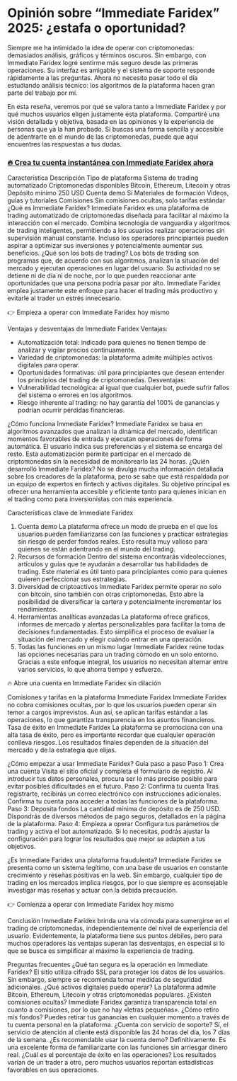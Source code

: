 # Opinión sobre “Immediate Faridex” 2025: ¿estafa o oportunidad?

Siempre me ha intimidado la idea de operar con criptomonedas: demasiados análisis, gráficos y términos oscuros. Sin embargo, con Immediate Faridex logré sentirme más seguro desde las primeras operaciones. Su interfaz es amigable y el sistema de soporte responde rápidamente a las preguntas. Ahora no necesito pasar todo el día estudiando análisis técnico: los algoritmos de la plataforma hacen gran parte del trabajo por mí.

En esta reseña, veremos por qué se valora tanto a Immediate Faridex y por qué muchos usuarios eligen justamente esta plataforma. Compartiré una visión detallada y objetiva, basada en las opiniones y la experiencia de personas que ya la han probado. Si buscas una forma sencilla y accesible de adentrarte en el mundo de las criptomonedas, puede que aquí encuentres las respuestas a tus dudas.

### [🔥 Crea tu cuenta instantánea con Immediate Faridex ahora](https://immediate-faridex.com)

Característica	Descripción
Tipo de plataforma	Sistema de trading automatizado
Criptomonedas disponibles	Bitcoin, Ethereum, Litecoin y otras
Depósito mínimo	250 USD
Cuenta demo	Sí
Materiales de formación	Videos, guías y tutoriales
Comisiones	Sin comisiones ocultas, solo tarifas estándar
¿Qué es Immediate Faridex? Immediate Faridex es una plataforma de trading automatizado de criptomonedas diseñada para facilitar al máximo la interacción con el mercado. Combina tecnología de vanguardia y algoritmos de trading inteligentes, permitiendo a los usuarios realizar operaciones sin supervisión manual constante. Incluso los operadores principiantes pueden aspirar a optimizar sus inversiones y potencialmente aumentar sus beneficios.
¿Qué son los bots de trading? Los bots de trading son programas que, de acuerdo con sus algoritmos, analizan la situación del mercado y ejecutan operaciones en lugar del usuario. Su actividad no se detiene ni de día ni de noche, por lo que pueden reaccionar ante oportunidades que una persona podría pasar por alto. Immediate Faridex emplea justamente este enfoque para hacer el trading más productivo y evitarle al trader un estrés innecesario.

👉 Empieza a operar con Immediate Faridex hoy mismo

Ventajas y desventajas de Immediate Faridex
Ventajas:
* Automatización total: indicado para quienes no tienen tiempo de analizar y vigilar precios continuamente.
* Variedad de criptomonedas: la plataforma admite múltiples activos digitales para operar.
* Oportunidades formativas: útil para principiantes que desean entender los principios del trading de criptomonedas.
Desventajas:
* Vulnerabilidad tecnológica: al igual que cualquier bot, puede sufrir fallos del sistema o errores en los algoritmos.
* Riesgo inherente al trading: no hay garantía del 100% de ganancias y podrían ocurrir pérdidas financieras.

¿Cómo funciona Immediate Faridex? Immediate Faridex se basa en algoritmos avanzados que analizan la dinámica del mercado, identifican momentos favorables de entrada y ejecutan operaciones de forma automática. El usuario indica sus preferencias y el sistema se encarga del resto. Esta automatización permite participar en el mercado de criptomonedas sin la necesidad de monitorearlo las 24 horas.
¿Quién desarrolló Immediate Faridex? No se divulga mucha información detallada sobre los creadores de la plataforma, pero se sabe que está respaldada por un equipo de expertos en fintech y activos digitales. Su objetivo principal es ofrecer una herramienta accesible y eficiente tanto para quienes inician en el trading como para inversionistas con más experiencia.

Características clave de Immediate Faridex
1. Cuenta demo La plataforma ofrece un modo de prueba en el que los usuarios pueden familiarizarse con las funciones y practicar estrategias sin riesgo de perder fondos reales. Esto resulta muy valioso para quienes se están adentrando en el mundo del trading.
2. Recursos de formación Dentro del sistema encontrarás videolecciones, artículos y guías que te ayudarán a desarrollar tus habilidades de trading. Este material es útil tanto para principiantes como para quienes quieren perfeccionar sus estrategias.
3. Diversidad de criptoactivos Immediate Faridex permite operar no solo con bitcoin, sino también con otras criptomonedas. Esto abre la posibilidad de diversificar la cartera y potencialmente incrementar los rendimientos.
4. Herramientas analíticas avanzadas La plataforma ofrece gráficos, informes de mercado y alertas personalizables para facilitar la toma de decisiones fundamentadas. Esto simplifica el proceso de evaluar la situación del mercado y elegir cuándo entrar en una operación.
5. Todas las funciones en un mismo lugar Immediate Faridex reúne todas las opciones necesarias para un trading cómodo en un solo entorno. Gracias a este enfoque integral, los usuarios no necesitan alternar entre varios servicios, lo que ahorra tiempo y esfuerzo.

🔥 Abre una cuenta en Immediate Faridex sin dilación

Comisiones y tarifas en la plataforma Immediate Faridex Immediate Faridex no cobra comisiones ocultas, por lo que los usuarios pueden operar sin temor a cargos imprevistos. Aun así, se aplican tarifas estándar a las operaciones, lo que garantiza transparencia en los asuntos financieros.
Tasa de éxito en Immediate Faridex La plataforma se promociona con una alta tasa de éxito, pero es importante recordar que cualquier operación conlleva riesgos. Los resultados finales dependen de la situación del mercado y de la estrategia que elijas.

¿Cómo empezar a usar Immediate Faridex? Guía paso a paso
Paso 1: Crea una cuenta Visita el sitio oficial y completa el formulario de registro. Al introducir tus datos personales, procura ser lo más preciso posible para evitar posibles dificultades en el futuro.
Paso 2: Confirma tu cuenta Tras registrarte, recibirás un correo electrónico con instrucciones adicionales. Confirma tu cuenta para acceder a todas las funciones de la plataforma.
Paso 3: Deposita fondos La cantidad mínima de depósito es de 250 USD. Dispondrás de diversos métodos de pago seguros, detallados en la página de la plataforma.
Paso 4: Empieza a operar Configura tus parámetros de trading y activa el bot automatizado. Si lo necesitas, podrás ajustar la configuración para lograr los resultados que mejor se adapten a tus objetivos.

¿Es Immediate Faridex una plataforma fraudulenta? Immediate Faridex se presenta como un sistema legítimo, con una base de usuarios en constante crecimiento y reseñas positivas en la web. Sin embargo, cualquier tipo de trading en los mercados implica riesgos, por lo que siempre es aconsejable investigar más reseñas y actuar con la debida precaución.

👉 Comienza a operar con Immediate Faridex hoy mismo

Conclusión
Immediate Faridex brinda una vía cómoda para sumergirse en el trading de criptomonedas, independientemente del nivel de experiencia del usuario. Evidentemente, la plataforma tiene sus puntos débiles, pero para muchos operadores las ventajas superan las desventajas, en especial si lo que se busca es simplificar al máximo la experiencia de trading.

Preguntas frecuentes
¿Qué tan segura es la operación en Immediate Faridex? El sitio utiliza cifrado SSL para proteger los datos de los usuarios. Sin embargo, siempre se recomienda tomar medidas de seguridad adicionales.
¿Qué activos digitales puedo operar? La plataforma admite Bitcoin, Ethereum, Litecoin y otras criptomonedas populares.
¿Existen comisiones ocultas? Immediate Faridex garantiza transparencia total en cuanto a comisiones, por lo que no hay «letras pequeñas».
¿Cómo retiro mis fondos? Puedes retirar tus ganancias en cualquier momento a través de tu cuenta personal en la plataforma.
¿Cuenta con servicio de soporte? Sí, el servicio de atención al cliente está disponible las 24 horas del día, los 7 días de la semana.
¿Es recomendable usar la cuenta demo? Definitivamente. Es una excelente forma de familiarizarte con las funciones sin arriesgar dinero real.
¿Cuál es el porcentaje de éxito en las operaciones? Los resultados varían de un trader a otro, pero muchos usuarios reportan estadísticas favorables en sus operaciones.

